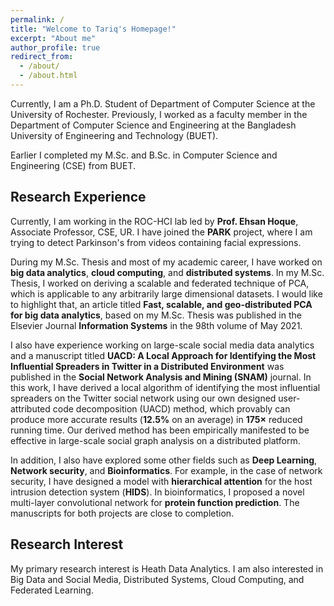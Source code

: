 ```yaml
---
permalink: /
title: "Welcome to Tariq's Homepage!"
excerpt: "About me"
author_profile: true
redirect_from: 
  - /about/
  - /about.html
---
```


Currently, I am a Ph.D. Student of Department of Computer Science at the University of Rochester. Previously, I worked as a faculty member in the Department of Computer Science and Engineering at the Bangladesh University of Engineering and Technology (BUET). 

Earlier I completed my M.Sc. and B.Sc. in Computer Science and Engineering (CSE) from BUET.

Research Experience
------
Currently, I am working in the ROC-HCI lab led by <b>Prof. Ehsan Hoque</b>, Associate Professor, CSE, UR. I have joined the <b>PARK</b> project, where I am trying to detect Parkinson's from videos containing facial expressions. 
 
During my M.Sc. Thesis and most of my academic career, I have worked on <b>big data analytics</b>, <b>cloud computing</b>, and <b>distributed systems</b>. In my M.Sc. Thesis, I worked on deriving a scalable and federated technique of PCA, which is applicable to any arbitrarily large dimensional datasets. I would like to highlight that, an article titled <b>Fast, scalable, and geo-distributed PCA for big data analytics</b>, based on my M.Sc. Thesis was published in the Elsevier Journal <b>Information Systems</b> in the 98th volume of May 2021. 

I also have experience working on large-scale social media data analytics and a manuscript titled <b>UACD: A Local Approach for Identifying the Most Influential Spreaders in Twitter in a Distributed Environment</b> was published in the <b>Social Network Analysis and Mining (SNAM)</b> journal. In this work, I have derived a local algorithm of identifying the most influential spreaders on the Twitter social network using our own designed user-attributed code decomposition (UACD) method, which provably can produce more accurate results ($\mathbf{12.5\%}$ on an average)  in $\mathbf{175\times}$ reduced running time. Our derived method has been empirically manifested to be effective in large-scale social graph analysis on a distributed platform.  

In addition, I also have explored some other fields such as <b>Deep Learning</b>, <b>Network security</b>, and <b>Bioinformatics</b>. For example, in the case of network security, I have designed a model with <b>hierarchical attention</b> for the host intrusion detection system (<b>HIDS</b>). In bioinformatics, I proposed a novel multi-layer convolutional network for <b>protein function prediction</b>. The manuscripts for both projects are close to completion.

Research Interest
------
My primary research interest is Heath Data Analytics. I am also interested in Big Data and Social Media, Distributed Systems, Cloud Computing, and Federated Learning. 

